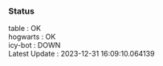 ### Status


table : OK  
hogwarts : OK  
icy-bot : DOWN  
Latest Update : 2023-12-31 16:09:10.064139
